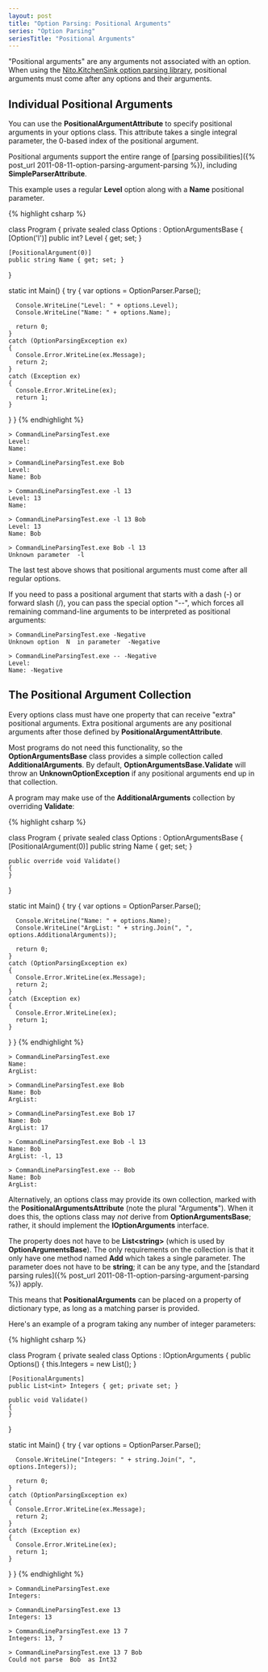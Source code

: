 ```yaml
---
layout: post
title: "Option Parsing: Positional Arguments"
series: "Option Parsing"
seriesTitle: "Positional Arguments"
---
```

"Positional arguments" are any arguments not associated with an option. When using the [Nito.KitchenSink option parsing library](http://nuget.org/List/Packages/Nito.KitchenSink.OptionParsing), positional arguments must come after any options and their arguments.

## Individual Positional Arguments

You can use the **PositionalArgumentAttribute** to specify positional arguments in your options class. This attribute takes a single integral parameter, the 0-based index of the positional argument.

Positional arguments support the entire range of [parsing possibilities]({% post_url 2011-08-11-option-parsing-argument-parsing %}), including **SimpleParserAttribute**.

This example uses a regular **Level** option along with a **Name** positional parameter.

{% highlight csharp %}

class Program
{
  private sealed class Options : OptionArgumentsBase
  {
    [Option('l')]
    public int? Level { get; set; }

    [PositionalArgument(0)]
    public string Name { get; set; }
  }

  static int Main()
  {
    try
    {
      var options = OptionParser.Parse<Options>();

      Console.WriteLine("Level: " + options.Level);
      Console.WriteLine("Name: " + options.Name);

      return 0;
    }
    catch (OptionParsingException ex)
    {
      Console.Error.WriteLine(ex.Message);
      return 2;
    }
    catch (Exception ex)
    {
      Console.Error.WriteLine(ex);
      return 1;
    }
  }
}
{% endhighlight %}

    > CommandLineParsingTest.exe
    Level:
    Name:
    
    > CommandLineParsingTest.exe Bob
    Level:
    Name: Bob
    
    > CommandLineParsingTest.exe -l 13
    Level: 13
    Name:
    
    > CommandLineParsingTest.exe -l 13 Bob
    Level: 13
    Name: Bob
    
    > CommandLineParsingTest.exe Bob -l 13
    Unknown parameter  -l

The last test above shows that positional arguments must come after all regular options.

If you need to pass a positional argument that starts with a dash (-) or forward slash (/), you can pass the special option "--", which forces all remaining command-line arguments to be interpreted as positional arguments:

    > CommandLineParsingTest.exe -Negative
    Unknown option  N  in parameter  -Negative
    
    > CommandLineParsingTest.exe -- -Negative
    Level:
    Name: -Negative

## The Positional Argument Collection

Every options class must have one property that can receive "extra" positional arguments. Extra positional arguments are any positional arguments after those defined by **PositionalArgumentAttribute**.

Most programs do not need this functionality, so the **OptionArgumentsBase** class provides a simple collection called **AdditionalArguments**. By default, **OptionArgumentsBase.Validate** will throw an **UnknownOptionException** if any positional arguments end up in that collection.

A program may make use of the **AdditionalArguments** collection by overriding **Validate**:

{% highlight csharp %}

class Program
{
  private sealed class Options : OptionArgumentsBase
  {
    [PositionalArgument(0)]
    public string Name { get; set; }

    public override void Validate()
    {
    }
  }

  static int Main()
  {
    try
    {
      var options = OptionParser.Parse<Options>();

      Console.WriteLine("Name: " + options.Name);
      Console.WriteLine("ArgList: " + string.Join(", ", options.AdditionalArguments));

      return 0;
    }
    catch (OptionParsingException ex)
    {
      Console.Error.WriteLine(ex.Message);
      return 2;
    }
    catch (Exception ex)
    {
      Console.Error.WriteLine(ex);
      return 1;
    }
  }
}
{% endhighlight %}

    > CommandLineParsingTest.exe
    Name:
    ArgList:
    
    > CommandLineParsingTest.exe Bob
    Name: Bob
    ArgList:
    
    > CommandLineParsingTest.exe Bob 17
    Name: Bob
    ArgList: 17
    
    > CommandLineParsingTest.exe Bob -l 13
    Name: Bob
    ArgList: -l, 13
    
    > CommandLineParsingTest.exe -- Bob
    Name: Bob
    ArgList:

Alternatively, an options class may provide its own collection, marked with the **PositionalArgumentsAttribute** (note the plural "Argument**s**"). When it does this, the options class may _not_ derive from **OptionArgumentsBase**; rather, it should implement the **IOptionArguments** interface.

The property does not have to be **List\<string>** (which is used by **OptionArgumentsBase**). The only requirements on the collection is that it only have one method named **Add** which takes a single parameter. The parameter does not have to be **string**; it can be any type, and the [standard parsing rules]({% post_url 2011-08-11-option-parsing-argument-parsing %}) apply.

<div class="alert alert-info" markdown="1">
<i class="fa fa-hand-o-right fa-2x pull-left"></i>

This means that **PositionalArguments** can be placed on a property of dictionary type, as long as a matching parser is provided.
</div>

Here's an example of a program taking any number of integer parameters:

{% highlight csharp %}

class Program
{
  private sealed class Options : IOptionArguments
  {
    public Options()
    {
      this.Integers = new List<int>();
    }

    [PositionalArguments]
    public List<int> Integers { get; private set; }

    public void Validate()
    {
    }
  }

  static int Main()
  {
    try
    {
      var options = OptionParser.Parse<Options>();

      Console.WriteLine("Integers: " + string.Join(", ", options.Integers));

      return 0;
    }
    catch (OptionParsingException ex)
    {
      Console.Error.WriteLine(ex.Message);
      return 2;
    }
    catch (Exception ex)
    {
      Console.Error.WriteLine(ex);
      return 1;
    }
  }
}
{% endhighlight %}

    > CommandLineParsingTest.exe
    Integers:
    
    > CommandLineParsingTest.exe 13
    Integers: 13
    
    > CommandLineParsingTest.exe 13 7
    Integers: 13, 7
    
    > CommandLineParsingTest.exe 13 7 Bob
    Could not parse  Bob  as Int32
